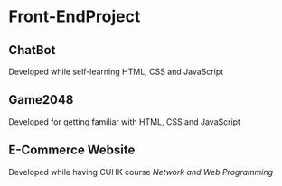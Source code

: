 # Front-EndProject

## ChatBot
Developed while self-learning HTML, CSS and JavaScript

## Game2048 
Developed for getting familiar with HTML, CSS and JavaScript

## E-Commerce Website
Developed while having CUHK course *Network and Web Programming*
